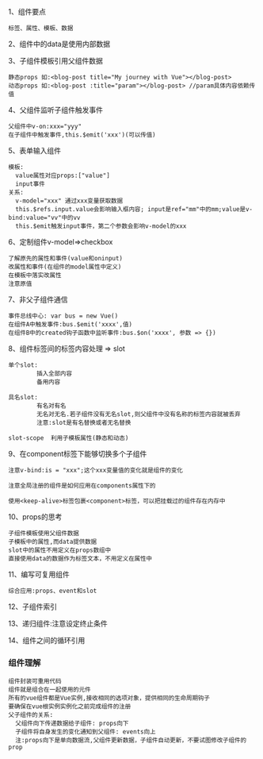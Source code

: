 1、组件要点
```
标签、属性、模板、数据
```
2、组件中的data是使用内部数据<br>

3、子组件模板引用父组件数据
```
静态props 如:<blog-post title="My journey with Vue"></blog-post>
动态props 如:<blog-post :title="param"></blog-post> //param具体内容依赖传值
```
4、父组件监听子组件触发事件
```
父组件中v-on:xxx="yyy"
在子组件中触发事件,this.$emit('xxx')(可以传值)
```
5、表单输入组件
```
模板:
  value属性对应props:["value"]
  input事件
关系:
  v-model="xxx" 通过xxx变量获取数据
  this.$refs.input.value会影响输入框内容; input是ref="mm"中的mm;value是v-bind:value="vv"中的vv
  this.$emit触发input事件，第二个参数会影响v-model的xxx
```
6、定制组件v-model=>checkbox
```
了解原先的属性和事件(value和oninput)
改属性和事件(在组件的model属性中定义)
在模板中落实改属性
注意原值
```
7、非父子组件通信
```
事件总线中心: var bus = new Vue()
在组件A中触发事件:bus.$emit('xxxx',值)
在组件B中的created钩子函数中监听事件:bus.$on('xxxx', 参数 => {})
```
8、组件标签间的标签内容处理 => slot
```
单个slot:
        插入全部内容
        备用内容
        
具名slot:
        有名对有名
        无名对无名.若子组件没有无名slot,则父组件中没有名称的标签内容就被丢弃
        注意:slot是有名替换或者无名替换
        
slot-scope  利用子模板属性(静态和动态)
```
9、在component标签下能够切换多个子组件
```
注意v-bind:is = "xxx";这个xxx变量值的变化就是组件的变化

注意全局注册的组件是如何应用在components属性下的

使用<keep-alive>标签包裹<component>标签，可以把挂载过的组件存在内存中
```

10、props的思考
```
子组件模板使用父组件数据
子模板中的属性,而data提供数据
slot中的属性不用定义在props数组中
直接使用data的数据作为标签文本，不用定义在属性中
```

11、编写可复用组件
```
综合应用:props、event和slot
```
12、子组件索引<br>

13、递归组件:注意设定终止条件<br>

14、组件之间的循环引用<br>

### 组件理解
```
组件封装可重用代码
组件就是组合在一起使用的元件
所有的vue组件都是Vue实例,接收相同的选项对象，提供相同的生命周期钩子
要确保在vue根实例实例化之前完成组件的注册
父子组件的关系:
  父组件向下传递数据给子组件: props向下
  子组件将自身发生的变化通知到父组件: events向上
  注:props向下是单向数据流,父组件更新数据，子组件自动更新，不要试图修改子组件的prop
```
